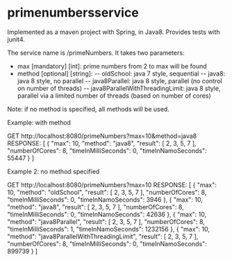 # primenumbersservice

Implemented as a maven project with Spring, in Java8.
Provides tests with junit4.

The service name is /primeNumbers.
It takes two parameters:
- max [mandatory] [int]: prime numbers from 2 to max will be found
- method [optional] [string]:
	-- oldSchool: java 7 style, sequential
	-- java8: java 8 style, no parallel
	-- java8Parallel: java 8 style, parallel (no control on number of threads)
	-- java8ParallelWithThreadingLimit: java 8 style, parallel via a limited number of threads (based on number of cores)

Note: if no method is specified, all methods will be used.

Example: with method

GET http://localhost:8080/primeNumbers?max=10&method=java8
RESPONSE:
[
    {
        "max": 10,
        "method": "java8",
        "result": [
            2,
            3,
            5,
            7
        ],
        "numberOfCores": 8,
        "timeInMilliSeconds": 0,
        "timeInNamoSeconds": 55447
    }
]

Example 2: no method specified

GET http://localhost:8080/primeNumbers?max=10
RESPONSE:
[
    {
        "max": 10,
        "method": "oldSchool",
        "result": [
            2,
            3,
            5,
            7
        ],
        "numberOfCores": 8,
        "timeInMilliSeconds": 0,
        "timeInNamoSeconds": 3946
    },
    {
        "max": 10,
        "method": "java8",
        "result": [
            2,
            3,
            5,
            7
        ],
        "numberOfCores": 8,
        "timeInMilliSeconds": 0,
        "timeInNamoSeconds": 42636
    },
    {
        "max": 10,
        "method": "java8Parallel",
        "result": [
            2,
            3,
            5,
            7
        ],
        "numberOfCores": 8,
        "timeInMilliSeconds": 1,
        "timeInNamoSeconds": 1232156
    },
    {
        "max": 10,
        "method": "java8ParallelWithThreadingLimit",
        "result": [
            2,
            3,
            5,
            7
        ],
        "numberOfCores": 8,
        "timeInMilliSeconds": 0,
        "timeInNamoSeconds": 899739
    }
]
